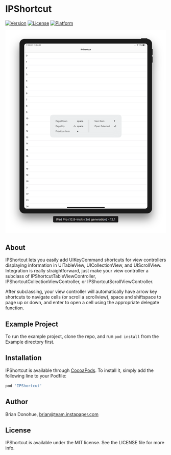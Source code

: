 # IPShortcut

[![Version](https://img.shields.io/cocoapods/v/IPShortcut.svg?style=flat)](https://cocoapods.org/pods/IPShortcut)
[![License](https://img.shields.io/cocoapods/l/IPShortcut.svg?style=flat)](https://cocoapods.org/pods/IPShortcut)
[![Platform](https://img.shields.io/cocoapods/p/IPShortcut.svg?style=flat)](https://cocoapods.org/pods/IPShortcut)

![IPShortcut screenshot](/screenshot.png)

## About

IPShortcut lets you easily add UIKeyCommand shortcuts for view controllers displaying information in UITableView, UICollectionView, and UIScrollView. Integration is really straightforward, just make your view controller a subclass of IPShortcutTableViewController, IPShortcutCollectionViewController, or IPShortcutScrollViewController.

After subclassing, your view controller will automatically have arrow key shortcuts to navigate cells (or scroll a scrollview), space and shiftspace to page up or down, and enter to open a cell using the appropriate delegate function.

## Example Project

To run the example project, clone the repo, and run `pod install` from the Example directory first.

## Installation

IPShortcut is available through [CocoaPods](https://cocoapods.org). To install
it, simply add the following line to your Podfile:

```ruby
pod 'IPShortcut'
```

## Author

Brian Donohue, brian@team.instapaper.com

## License

IPShortcut is available under the MIT license. See the LICENSE file for more info.
